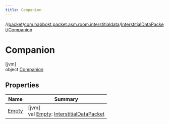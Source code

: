 ```yaml
---
title: Companion
---
```

//[packet](../../../../index.html)/[com.habbokt.packet.asm.room.interstitialdata](../../index.html)/[InterstitialDataPacket](../index.html)/[Companion](index.html)



# Companion



[jvm]\
object [Companion](index.html)



## Properties


| Name | Summary |
|---|---|
| [Empty](-empty.html) | [jvm]<br>val [Empty](-empty.html): [InterstitialDataPacket](../index.html) |

